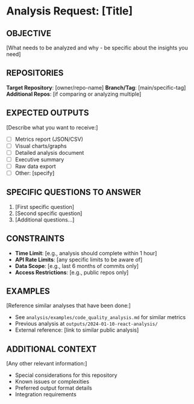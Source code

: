 # Analysis Request: [Title]

## OBJECTIVE
[What needs to be analyzed and why - be specific about the insights you need]

## REPOSITORIES
**Target Repository**: [owner/repo-name]
**Branch/Tag**: [main/specific-tag]
**Additional Repos**: [if comparing or analyzing multiple]

## EXPECTED OUTPUTS
[Describe what you want to receive:]
- [ ] Metrics report (JSON/CSV)
- [ ] Visual charts/graphs
- [ ] Detailed analysis document
- [ ] Executive summary
- [ ] Raw data export
- [ ] Other: [specify]

## SPECIFIC QUESTIONS TO ANSWER
1. [First specific question]
2. [Second specific question]
3. [Additional questions...]

## CONSTRAINTS
- **Time Limit**: [e.g., analysis should complete within 1 hour]
- **API Rate Limits**: [any specific limits to be aware of]
- **Data Scope**: [e.g., last 6 months of commits only]
- **Access Restrictions**: [e.g., public repos only]

## EXAMPLES
[Reference similar analyses that have been done:]
- See `analysis/examples/code_quality_analysis.md` for similar metrics
- Previous analysis at `outputs/2024-01-10-react-analysis/`
- External reference: [link to similar public analysis]

## ADDITIONAL CONTEXT
[Any other relevant information:]
- Special considerations for this repository
- Known issues or complexities
- Preferred output format details
- Integration requirements